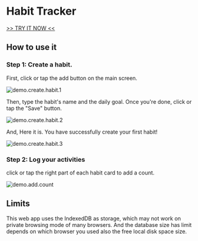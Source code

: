 # Habit Tracker

[\>\> TRY IT NOW \<\<](https://tetrau.github.io/habit-tracker/)

## How to use it

### Step 1: Create a habit.

First, click or tap the add button on the main screen.

![demo.create.habit.1](doc/img/demo.create.habit.1.png)

Then, type the habit's name and the daily goal. Once you're done, click or tap the "Save" button.

![demo.create.habit.2](doc/img/demo.create.habit.2.png)

And, Here it is. You have successfully create your first habit!

![demo.create.habit.3](doc/img/demo.create.habit.3.png)

### Step 2: Log your activities

click or tap the right part of each habit card to add a count.

![demo.add.count](doc/img/demo.add.count.png)

## Limits

This web app uses the IndexedDB as storage, which may not work on 
private browsing mode of many browsers. And the database size has limit 
depends on which browser you used also the free local disk space size.